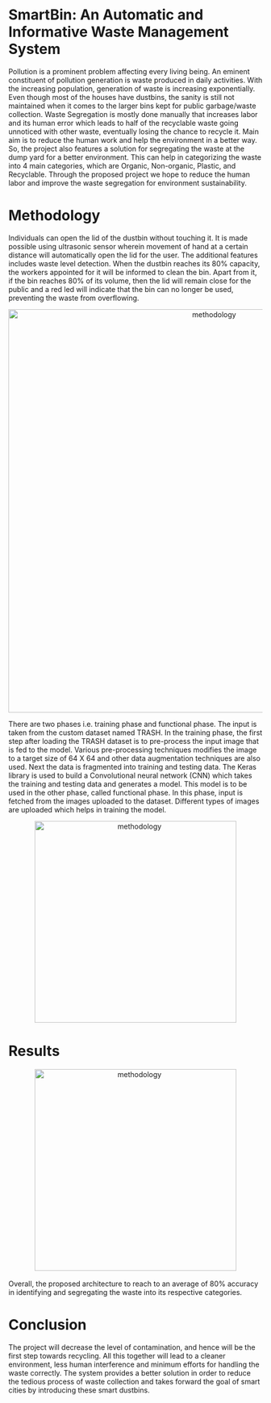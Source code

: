 # SmartBin: An Automatic and Informative Waste Management System

Pollution is a prominent problem affecting every living being. An eminent constituent of pollution generation is waste produced in daily activities. With the increasing population, generation of waste is increasing exponentially. Even though most of the houses have dustbins, the sanity is still not maintained when it comes to the larger bins kept for public garbage/waste collection. Waste Segregation is mostly done manually that increases labor and its human error which leads to half of the recyclable waste going unnoticed with other waste, eventually losing the chance to recycle it. Main aim is to reduce the human work and help the environment in a better way. So, the project also features a solution for segregating the waste at the dump yard for a better environment. This can help in categorizing the waste into 4 main categories, which are Organic, Non-organic, Plastic, and Recyclable. Through the proposed project we hope to reduce the human labor and improve the waste segregation for environment sustainability.

# Methodology

Individuals can open the lid of the dustbin without touching it. It is made possible using ultrasonic sensor wherein movement of hand at a certain distance will automatically open the lid for the user. The additional features includes waste level detection. When the dustbin reaches its 80% capacity, the workers appointed for it will be informed to clean the bin. Apart from it, if the bin reaches 80% of its volume, then the lid will remain close for the public and a red led will indicate that the bin can no longer be used, preventing the waste from overflowing.

 <div align ="center">
  <img src="https://github.com/nidhigandhi125/Waste-Segregator/blob/master/waste-meth.png" alt="methodology" width="800" align="center"/>
</div>

There are two phases i.e. training phase and functional phase. The input is taken from the custom dataset named TRASH. In the training phase, the first step after loading the TRASH dataset is to pre-process the input image that is fed to the model. Various pre-processing techniques modifies the image to a target size of 64 X 64 and other data augmentation techniques are also used. Next the data is fragmented into training and testing data. The Keras library is used to build a Convolutional neural network (CNN) which takes the training and testing data and generates a model. This model is to be used in the other phase, called functional phase. In this phase, input is fetched from the images uploaded to the dataset. Different types of images are uploaded which helps in training the model. 

 <div align ="center">
  <img src="https://github.com/nidhigandhi125/Waste-Segregator/blob/master/smartbin_model.png" alt="methodology" width="400" align="center"/>
</div>

# Results 

 <div align ="center">
  <img src="https://github.com/nidhigandhi125/Waste-Segregator/blob/master/result%20.png" alt="methodology" width="400" align="center"/>
</div>
<br/>
Overall, the proposed architecture to reach to an average of 80% accuracy in identifying and segregating the waste into its respective categories. 

# Conclusion 

The project will decrease the level of contamination, and hence will be the first step towards recycling. All this together will lead to a cleaner environment, less human interference and minimum efforts for handling the waste correctly. The system provides a better solution in order to reduce the tedious process of waste collection and takes forward the goal of smart cities by introducing these smart dustbins. 

  
